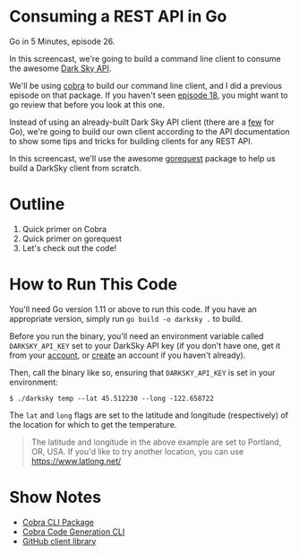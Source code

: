 # Consuming a REST API in Go

Go in 5 Minutes, episode 26.

In this screencast, we're going to build a command line client to consume the awesome [Dark Sky API](https://darksky.net/dev/docs).

We'll be using [cobra](https://github.com/spf13/cobra) to build our command line client, and I did a previous episode on that package. If you haven't seen [episode 18](https://www.goin5minutes.com/screencast/episode_18_cli_with_cobra/), you might want to go review that before you look at this one.

Instead of using an already-built Dark Sky API client (there are a [few](https://darksky.net/dev/docs/libraries) for Go), we're going to build our own client according to the API documentation to show some tips and tricks for building clients for any REST API.

In this screencast, we'll use the awesome [gorequest](https://github.com/parnurzeal/gorequest) package to help us build a DarkSky client from scratch.

# Outline

1. Quick primer on Cobra
1. Quick primer on gorequest
1. Let's check out the code!

# How to Run This Code

You'll need Go version 1.11 or above to run this code. If you have an appropriate version, simply run `go build -o darksky .` to build. 

Before you run the binary, you'll need an environment variable called `DARKSKY_API_KEY` set to your DarkSky API key (if you don't have one, get it from your [account](https://darksky.net/dev/account), or [create](https://darksky.net/dev/register) an account if you haven't already).

Then, call the binary like so, ensuring that `DARKSKY_API_KEY` is set in your environment:

```console
$ ./darksky temp --lat 45.512230 --long -122.658722
```

The `lat` and `long` flags are set to the latitude and longitude (respectively) of the location for which to get the temperature.

>The latitude and longitude in the above example are set to Portland, OR, USA. If you'd like to try another location, you can use https://www.latlong.net/

# Show Notes

- [Cobra CLI Package](https://github.com/spf13/cobra)
- [Cobra Code Generation CLI](https://github.com/spf13/cobra/blob/master/cobra/README.md)
- [GitHub client library](https://godoc.org/github.com/google/go-github/github)

